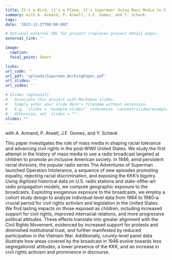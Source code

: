 ```yaml
---
title: It's a Bird, it's a Plane, it's Superman! Using Mass Media to Fight Intolerance
summary: with A. Armand, P. Atwell, J.F. Gomes, and Y. Schenk.
tags:
date: '2023-12-27T00:00:00Z'

# Optional external URL for project (replaces project detail page).
external_link: ''

image:
  caption: 
  focal_point: Smart

links:
url_code: ''
url_pdf: 'uploads/Superman_WorkingPaper.pdf'
url_slides: ''
url_video: ''

# Slides (optional).
#   Associate this project with Markdown slides.
#   Simply enter your slide deck's filename without extension.
#   E.g. `slides = "example-slides"` references `content/slides/example-slides.md`.
#   Otherwise, set `slides = ""`.
slides: ""
---
```


with A. Armand, P. Atwell, J.F. Gomes, and Y. Schenk

This paper investigates the role of mass media in shaping racial tolerance and advancing civil
rights in the post-WWII United States. We study the first attempt in the history of mass media to
use a radio broadcast targeted at children to promote an inclusive American society. In 1946, amid
persistent racial divisions, the popular radio series The Adventures of Superman launched Operation
Intolerance, a sequence of new episodes promoting equality, rejecting racial discrimination, and
exposing the KKK’s bigotry. Using digitized historical data on U.S. radio stations and state-ofthe-art radio propagation models, we compute geographic exposure to the broadcasts. Exploiting
exogenous exposure to the broadcasts, we employ a cohort study design to analyze individual-level
data from 1964 to 1980–a crucial period for civil rights activism and legislation in the United States.
We find lasting impacts on those exposed as children, including increased support for civil rights,
improved interracial relations, and more progressive political attitudes. These effects translate into
greater alignment with the Civil Rights Movement, evidenced by increased support for protests and
diminished institutional trust, and further manifested by reduced participation in the Vietnam War.
Additionally, county-level panel data illustrate how areas covered by the broadcast in 1946 evolve
towards less segregationist attitudes, a lower presence of the KKK, and an increase in civil rights
activism and prominence in discourse.
